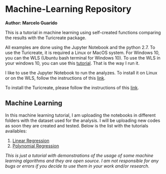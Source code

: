 # Machine-Learning Repository
**Author: Marcelo Guarido**

This is a tutorial in machine learning using self-created functions comparing the results with the Turicreate package. 

All examples are done using the Jupyter Notebook and the python 2.7. To use the Turicreate, it is required a Linux or MacOS system. For Windows 10, you can the WLS (Ubuntu bash terminal for Windows 10). To use the WLS in your windows 10, you can use this [tutorial](https://www.howtogeek.com/249966/how-to-install-and-use-the-linux-bash-shell-on-windows-10/). That is the way I run it.

I like to use the Jupyter Notebook to run the analyzes. To install it on Linux or on the WLS, follow the instructions of this [link](https://conda.io/docs/user-guide/install/linux.html).

To install the Turicreate, please follow the instructions of this [link](https://github.com/apple/turicreate/).

## Machine Learning

In this machine learning tutorial, I am uploading the notebooks in different folders with the dataset used for the analysis. I will be uploading new codes as soon they are created and tested. Below is the list with the tutorials availables:

1. [Linear Regression](./Linear_Regression/Linear_Regression.ipynb)
2. [Polynomial Regression](./Polynomial_Regression/Polynomial_Regression.ipynb)

*This is just a tutorial with demonstrations of the usage of some machine learning algorithms and they are open source. I am not responsible for any bugs or errors if you decide to use them in your work and/or research.*

